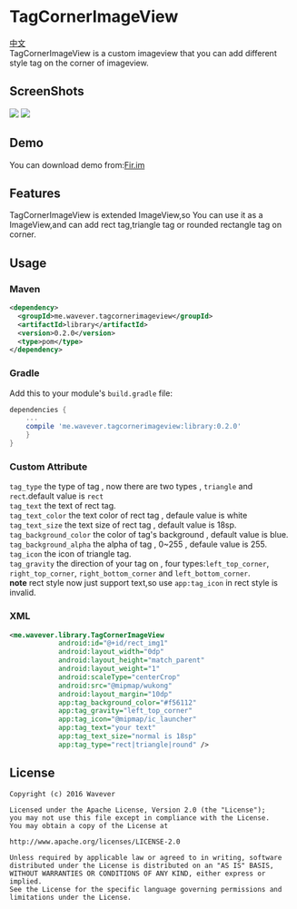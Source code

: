# TagCornerImageView
[中文](https://github.com/wavever/TagCornerImageView/blob/master/README_CN.md)<br>
TagCornerImageView is a custom imageview that you can add different style tag on the corner of imageview.
## ScreenShots
![](http://ww1.sinaimg.cn/large/ace35ee1gw1f3xc9mun0vj206m0dcjsq.jpg)
![](http://ww4.sinaimg.cn/mw690/ace35ee1gw1f3xbxxsrdxj206m0dcwfv.jpg)
## Demo
You can download demo from:[Fir.im](http://fir.im/tagcornerimg)
## Features
TagCornerImageView is extended ImageView,so You can use it as a ImageView,and can add rect tag,triangle tag or rounded rectangle tag on corner.
## Usage
### Maven
```xml
<dependency>
  <groupId>me.wavever.tagcornerimageview</groupId>
  <artifactId>library</artifactId>
  <version>0.2.0</version>
  <type>pom</type>
</dependency>
```

### Gradle
Add this to your module's `build.gradle` file:
```groovy
dependencies {
    ...
    compile 'me.wavever.tagcornerimageview:library:0.2.0'
    }
}
```

### Custom Attribute
`tag_type` the type of tag , now there are two types , `triangle` and `rect`.default value is `rect`<br>
`tag_text` the text of rect tag.<br>
`tag_text_color` the text color of rect tag , defaule value is white<br>
`tag_text_size` the text size of rect tag , default value is 18sp.<br>
`tag_background_color` the color of tag's background , default value is blue.<br>
`tag_background_alpha` the alpha of tag , 0~255 , defaule value is 255.<br>
`tag_icon` the icon of triangle tag.<br>
`tag_gravity` the direction of your tag on , four types:`left_top_corner`,
`right_top_corner`,
`right_bottom_corner` and 
`left_bottom_corner`.<br>
**note** rect style now just support text,so use `app:tag_icon` in rect style is invalid.

### XML
```xml
<me.wavever.library.TagCornerImageView
            android:id="@+id/rect_img1"
            android:layout_width="0dp"
            android:layout_height="match_parent"
            android:layout_weight="1"
            android:scaleType="centerCrop"
            android:src="@mipmap/wukong"
            android:layout_margin="10dp"
            app:tag_background_color="#f56112"
            app:tag_gravity="left_top_corner"
            app:tag_icon="@mipmap/ic_launcher"
            app:tag_text="your text"
            app:tag_text_size="normal is 18sp"
            app:tag_type="rect|triangle|round" />
```

License
-------
    Copyright (c) 2016 Wavever

    Licensed under the Apache License, Version 2.0 (the "License");
    you may not use this file except in compliance with the License.
    You may obtain a copy of the License at

    http://www.apache.org/licenses/LICENSE-2.0

    Unless required by applicable law or agreed to in writing, software
    distributed under the License is distributed on an "AS IS" BASIS,
    WITHOUT WARRANTIES OR CONDITIONS OF ANY KIND, either express or implied.
    See the License for the specific language governing permissions and
    limitations under the License.
